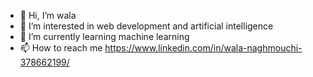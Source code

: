 - 👋 Hi, I’m wala
- 👀 I’m interested in web development and artificial intelligence
- 🌱 I’m currently learning machine learning
- 📫 How to reach me https://www.linkedin.com/in/wala-naghmouchi-378662199/

<!---
wala-beep/wala-beep is a ✨ special ✨ repository because its `README.md` (this file) appears on your GitHub profile.
You can click the Preview link to take a look at your changes.
--->

